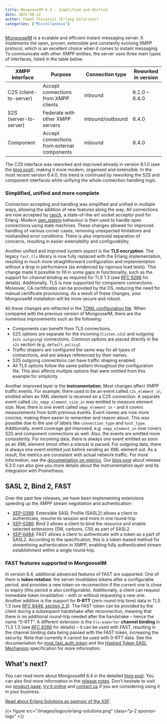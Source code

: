 ```yaml
---
title: MongooseIM 6.4 - Simplified and Unified
date: 2025-08-22
author: Paweł Chrząszcz (Erlang Solutions)
categories: ["Miscellaneous"]
---
```


[MongooseIM](https://www.erlang-solutions.com/technologies/mongooseim) is a scalable and efficient instant messaging server. It implements the open, proven, extensible and constantly evolving XMPP protocol, which is an excellent choice when it comes to instant messaging. To communicate with other XMPP entities, the server uses three main types of interfaces, listed in the table below.

| XMPP Interface | Purpose | Connection type | Reworked in version |
|---|---|---|---|
| C2S (client-to-server) | Accept connections from XMPP clients | inbound | 6.1.0 – 6.4.0 |
| S2S (server-to-server) | Federate with other XMPP servers | inbound/outbound | 6.4.0 |
| Component | Accept connections from external components | inbound | 6.4.0 |

The C2S interface was reworked and improved already in version 6.1.0 (see the [blog post](https://www.erlang-solutions.com/blog/mongooseim-6-1-handle-more-traffic-consume-less-resources/)), making it more modern, organised and extensible. In the most recent version 6.4.0, this trend is continued by reworking the S2S and component interfaces while unifying the whole connection handling logic.

### Simplified, unified and more complete

Connection accepting and handling was simplified and unified in multiple ways, allowing the addition of new features along the way. All connections are now accepted by [ranch](https://github.com/ninenines/ranch), a state-of-the-art socket acceptor pool for Erlang. Modern [gen_statem](https://www.erlang.org/doc/apps/stdlib/gen_statem.html) behaviour is then used to handle open connections using state machines. These changes allowed for improved handling of various corner cases, removing unexpected limitations and mishandled error conditions. There is also improved separation of concerns, resulting in easier extensibility and configurability.

Another unified and improved system aspect is the **TLS encryption**. The legacy `fast_tls` library is now fully replaced with the Erlang implementation, resulting in much more straightforward configuration and implementation without a drop in performance (as evidenced by rigorous load tests). This change made it possible to fill in some gaps in functionality, such as the support for *channel binding* as required for TLS 1.3 (see [RFC 9266](https://datatracker.ietf.org/doc/rfc9266/) for details). Additionally, TLS is now supported for component connections. Moreover, CA certificates can be provided by the OS, reducing the need for manual certificate provisioning. As a result of these changes, your MongooseIM installation will be more secure and robust.

All these changes are reflected in the [TOML configuration file](https://esl.github.io/MongooseDocs/latest/configuration/configuration-files/#mongooseimtoml). When compared with the previous version of MongooseIM, there are the numerous improvements such as the following:
- Components can benefit from TLS connections.
- S2S options are separate for the incoming (`listen.s2s`) and outgoing (`s2s.outgoing`) connections. Common options are placed directly in the `s2s` section (e.g. `default_policy`).
- Traffic shapers are configured the same way for all types of connections, and are always referenced by their names.
- S2S outgoing connections can have traffic shaping enabled.
- All TLS options follow the same pattern throughout the configuration file. This also affects multiple options that were omitted from this example for simplicity.

Another improved layer is the **instrumentation**. Most changes affect XMPP traffic events.
For example, there used to be an event called `c2s_element_in`, emitted when an XML element is received on a C2S connection.
A separate event called `c2s_xmpp_element_size_in` was emitted to measure element size. Now, there is one event called `xmpp_element_in` - and it covers measurements from both previous events. Event names are now more concise, making them easier to remember and reason about. This was possible due to the use of labels like `connection_type` and `host_type`.
Additionally, event coverage got improved, e.g. `xmpp_element_in` now covers S2S and component connections as well. Also, the events are emitted more consistently. For incoming data, there is always one event emitted as soon as an XML element (most often a stanza) is parsed. For outgoing data, there is always one event emitted just before sending an XML element out. As a result, the metrics are consistent with actual network traffic. For more information, see the [documentation on metrics](https://esl.github.io/MongooseDocs/latest/operation-and-maintenance/MongooseIM-metrics/#list-of-metrics). Our [blog post](https://www.erlang-solutions.com/blog/mongooseim-6-3-prometheus-cockroachdb-and-more/) about release 6.3.0 can also give you more details about the instrumentation layer and its integration with Prometheus.

## SASL 2, Bind 2, FAST

Over the past few releases, we have been implementing extensions speeding up the XMPP stream negotiation and authentication:

- [XEP-0388](https://xmpp.org/extensions/xep-0388.html): Extensible SASL Profile (SASL2) allows a client to authenticate, resume its session and more in one round-trip.
- [XEP-0386](https://xmpp.org/extensions/xep-0386.html): Bind 2 allows a client to bind the resource and enable selected extensions (SM, carbons, CSI) as part of SASL2.
- [XEP-0484](https://xmpp.org/extensions/xep-0484.html): FAST allows a client to authenticate with a token as a part of SASL2. According to the specification, this is a token-based method for streamlining authentication in XMPP, enabling fully authenticated stream establishment within a single round-trip.

### FAST features supported in MongooseIM

In version 6.4, additional advanced features of FAST are supported. One of them is **token rotation**: the server invalidates tokens after a configurable period, and provides a new token on reconnection if the current one is close to expiry (this period is also configurable). Additionally, a client can request immediate token invalidation – with or without requesting a new one. Another addition is the support for **0-RTT** (zero round-trip time) data in TLS 1.3 (see [RFC 8446, section 2.3](https://datatracker.ietf.org/doc/html/rfc8446#section-2.3)). The FAST token can be provided by the client during a subsequent handshake after reconnection, meaning that there is no additional round-trip needed after the handshake – hence the name “0-RTT”. A different extension is the `tls-exporter` **channel binding** in TLS 1.3 (see [RFC 9266](https://datatracker.ietf.org/doc/rfc9266/) for details) – it can be used with FAST, resulting in the channel binding data being passed with the FAST token, increasing the security. Note that currently it cannot be used with 0-RTT data. See the documentation for [mod_fast_auth_token](https://esl.github.io/MongooseDocs/latest/modules/mod_fast_auth_token/) and the [Hashed Token SASL Mechanism](https://datatracker.ietf.org/doc/draft-ietf-kitten-sasl-ht/00/) specification for more information.

## What's next?

You can read more about MongooseIM 6.4 in the detailed [blog post](https://www.erlang-solutions.com/blog/mongooseim-6-4-simplified-and-unified/). You can also find more information in the [release notes](https://github.com/esl/MongooseIM/releases/tag/6.4.0). Don’t hesitate to visit our [product page](https://www.erlang-solutions.com/technologies/mongooseim/), [try it online](https://trymongoose.im/) and [contact us](https://www.erlang-solutions.com/contact/) if you are considering using it in your business.

[Read about Erlang Solutions as sponsor of the XSF](/sponsors/erlang-solutions/).

{{< figure src="/images/logos/erlang-solutions.png" class="p-2 sponsor-logo" >}}

